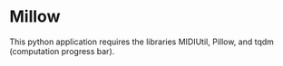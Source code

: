 # Millow

This python application requires the libraries MIDIUtil, Pillow, and tqdm (computation progress bar).
